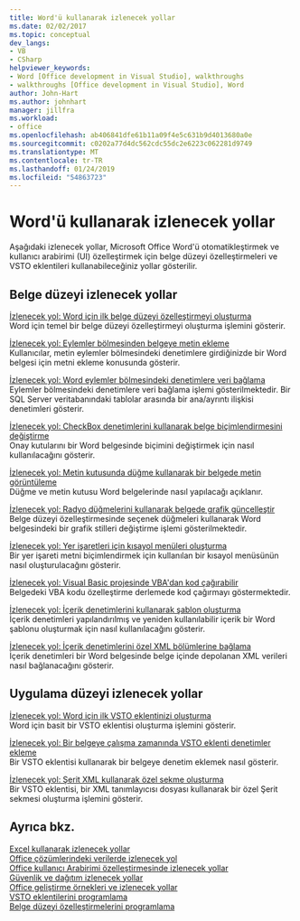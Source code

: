 ```yaml
---
title: Word'ü kullanarak izlenecek yollar
ms.date: 02/02/2017
ms.topic: conceptual
dev_langs:
- VB
- CSharp
helpviewer_keywords:
- Word [Office development in Visual Studio], walkthroughs
- walkthroughs [Office development in Visual Studio], Word
author: John-Hart
ms.author: johnhart
manager: jillfra
ms.workload:
- office
ms.openlocfilehash: ab406841dfe61b11a09f4e5c631b9d4013680a0e
ms.sourcegitcommit: c0202a77d4dc562cdc55dc2e6223c062281d9749
ms.translationtype: MT
ms.contentlocale: tr-TR
ms.lasthandoff: 01/24/2019
ms.locfileid: "54863723"
---
```

# <a name="walkthroughs-using-word"></a>Word'ü kullanarak izlenecek yollar
  Aşağıdaki izlenecek yollar, Microsoft Office Word'ü otomatikleştirmek ve kullanıcı arabirimi (UI) özelleştirmek için belge düzeyi özelleştirmeleri ve VSTO eklentileri kullanabileceğiniz yollar gösterilir.  
  
## <a name="document-level-walkthroughs"></a>Belge düzeyi izlenecek yollar  
 [İzlenecek yol: Word için ilk belge düzeyi özelleştirmeyi oluşturma](../vsto/walkthrough-creating-your-first-document-level-customization-for-word.md)  
 Word için temel bir belge düzeyi özelleştirmeyi oluşturma işlemini gösterir.  
  
 [İzlenecek yol: Eylemler bölmesinden belgeye metin ekleme](../vsto/walkthrough-inserting-text-into-a-document-from-an-actions-pane.md)  
 Kullanıcılar, metin eylemler bölmesindeki denetimlere girdiğinizde bir Word belgesi için metni ekleme konusunda gösterir.  
  
 [İzlenecek yol: Word eylemler bölmesindeki denetimlere veri bağlama](../vsto/walkthrough-binding-data-to-controls-on-a-word-actions-pane.md)  
 Eylemler bölmesindeki denetimlere veri bağlama işlemi gösterilmektedir. Bir SQL Server veritabanındaki tablolar arasında bir ana/ayrıntı ilişkisi denetimleri gösterir.  
  
 [İzlenecek yol: CheckBox denetimlerini kullanarak belge biçimlendirmesini değiştirme](../vsto/walkthrough-changing-document-formatting-using-checkbox-controls.md)  
 Onay kutularını bir Word belgesinde biçimini değiştirmek için nasıl kullanılacağını gösterir.  
  
 [İzlenecek yol: Metin kutusunda düğme kullanarak bir belgede metin görüntüleme](../vsto/walkthrough-displaying-text-in-a-text-box-in-a-document-using-a-button.md)  
 Düğme ve metin kutusu Word belgelerinde nasıl yapılacağı açıklanır.  
  
 [İzlenecek yol: Radyo düğmelerini kullanarak belgede grafik güncelleştir](../vsto/walkthrough-updating-a-chart-in-a-document-using-radio-buttons.md)  
 Belge düzeyi özelleştirmesinde seçenek düğmeleri kullanarak Word belgesindeki bir grafik stilleri değiştirme işlemi gösterilmektedir.  
  
 [İzlenecek yol: Yer işaretleri için kısayol menüleri oluşturma](../vsto/walkthrough-creating-shortcut-menus-for-bookmarks.md)  
 Bir yer işareti metni biçimlendirmek için kullanılan bir kısayol menüsünün nasıl oluşturulacağını gösterir.  
  
 [İzlenecek yol: Visual Basic projesinde VBA'dan kod çağırabilir](../vsto/walkthrough-calling-code-from-vba-in-a-visual-basic-project.md)  
 Belgedeki VBA kodu özelleştirme derlemede kod çağırmayı göstermektedir.  
  
 [İzlenecek yol: İçerik denetimlerini kullanarak şablon oluşturma](../vsto/walkthrough-creating-a-template-by-using-content-controls.md)  
 İçerik denetimleri yapılandırılmış ve yeniden kullanılabilir içerik bir Word şablonu oluşturmak için nasıl kullanılacağını gösterir.  
  
 [İzlenecek yol: İçerik denetimlerini özel XML bölümlerine bağlama](../vsto/walkthrough-binding-content-controls-to-custom-xml-parts.md)  
 İçerik denetimleri bir Word belgesinde belge içinde depolanan XML verileri nasıl bağlanacağını gösterir.  
  
## <a name="application-level-walkthroughs"></a>Uygulama düzeyi izlenecek yollar  
 [İzlenecek yol: Word için ilk VSTO eklentinizi oluşturma](../vsto/walkthrough-creating-your-first-vsto-add-in-for-word.md)  
 Word için basit bir VSTO eklentisi oluşturma işlemini gösterir.  
  
 [İzlenecek yol: Bir belgeye çalışma zamanında VSTO eklenti denetimler ekleme](../vsto/walkthrough-adding-controls-to-a-document-at-run-time-in-a-vsto-add-in.md)  
 Bir VSTO eklentisi kullanarak bir belgeye denetim eklemek nasıl gösterir.  
  
 [İzlenecek yol: Şerit XML kullanarak özel sekme oluşturma](../vsto/walkthrough-creating-a-custom-tab-by-using-ribbon-xml.md)  
 Bir VSTO eklentisi, bir XML tanımlayıcısı dosyası kullanarak bir özel Şerit sekmesi oluşturma işlemini gösterir.  
  
## <a name="see-also"></a>Ayrıca bkz.  
 [Excel kullanarak izlenecek yollar](../vsto/walkthroughs-using-excel.md)   
 [Office çözümlerindeki verilerde izlenecek yol](../vsto/data-in-office-solutions-walkthroughs.md)   
 [Office kullanıcı Arabirimi özelleştirmesinde izlenecek yollar](../vsto/office-ui-customization-walkthroughs.md)   
 [Güvenlik ve dağıtım izlenecek yollar](../vsto/security-and-deployment-walkthroughs.md)   
 [Office geliştirme örnekleri ve izlenecek yollar](../vsto/office-development-samples-and-walkthroughs.md)   
 [VSTO eklentilerini programlama](../vsto/programming-vsto-add-ins.md)   
 [Belge düzeyi özelleştirmelerini programlama](../vsto/programming-document-level-customizations.md)  
